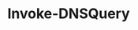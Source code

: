 ---
layout: post
title: Invoke-DNSQuery
gh-repo: 4D5A/Network-Administration
gh-badge: [follow, star]
categories: [projects]
tags: [DNS, Network-Administration]
after-content: [disclaimer-notice.html]
---